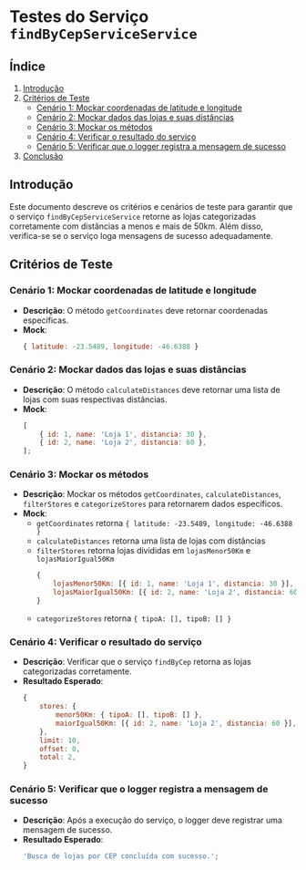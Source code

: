 # Testes do Serviço `findByCepServiceService`

## Índice

1. [Introdução](#introdução)
2. [Critérios de Teste](#critérios-de-teste)
    - [Cenário 1: Mockar coordenadas de latitude e longitude](#cenário-1-mockar-coordenadas-de-latitude-e-longitude)
    - [Cenário 2: Mockar dados das lojas e suas distâncias](#cenário-2-mockar-dados-das-lojas-e-suas-distâncias)
    - [Cenário 3: Mockar os métodos](#cenário-3-mockar-os-métodos)
    - [Cenário 4: Verificar o resultado do serviço](#cenário-4-verificar-o-resultado-do-serviço)
    - [Cenário 5: Verificar que o logger registra a mensagem de sucesso](#cenário-5-verificar-que-o-logger-registra-a-mensagem-de-sucesso)
3. [Conclusão](#conclusão)

## Introdução

Este documento descreve os critérios e cenários de teste para garantir que o serviço `findByCepServiceService` retorne as lojas categorizadas corretamente com distâncias a menos e mais de 50km. Além disso, verifica-se se o serviço loga mensagens de sucesso adequadamente.

## Critérios de Teste

### Cenário 1: Mockar coordenadas de latitude e longitude

-   **Descrição**: O método `getCoordinates` deve retornar coordenadas específicas.
-   **Mock**:
    ```javascript
    { latitude: -23.5489, longitude: -46.6388 }
    ```

### Cenário 2: Mockar dados das lojas e suas distâncias

-   **Descrição**: O método `calculateDistances` deve retornar uma lista de lojas com suas respectivas distâncias.
-   **Mock**:
    ```javascript
    [
        { id: 1, name: 'Loja 1', distancia: 30 },
        { id: 2, name: 'Loja 2', distancia: 60 },
    ];
    ```

### Cenário 3: Mockar os métodos

-   **Descrição**: Mockar os métodos `getCoordinates`, `calculateDistances`, `filterStores` e `categorizeStores` para retornarem dados específicos.
-   **Mock**:
    -   `getCoordinates` retorna `{ latitude: -23.5489, longitude: -46.6388 }`
    -   `calculateDistances` retorna uma lista de lojas com distâncias
    -   `filterStores` retorna lojas divididas em `lojasMenor50Km` e `lojasMaiorIgual50Km`
        ```javascript
        {
            lojasMenor50Km: [{ id: 1, name: 'Loja 1', distancia: 30 }],
            lojasMaiorIgual50Km: [{ id: 2, name: 'Loja 2', distancia: 60 }],
        }
        ```
    -   `categorizeStores` retorna `{ tipoA: [], tipoB: [] }`

### Cenário 4: Verificar o resultado do serviço

-   **Descrição**: Verificar que o serviço `findByCep` retorna as lojas categorizadas corretamente.
-   **Resultado Esperado**:
    ```javascript
    {
        stores: {
            menor50Km: { tipoA: [], tipoB: [] },
            maiorIgual50Km: [{ id: 2, name: 'Loja 2', distancia: 60 }],
        },
        limit: 10,
        offset: 0,
        total: 2,
    }
    ```

### Cenário 5: Verificar que o logger registra a mensagem de sucesso

-   **Descrição**: Após a execução do serviço, o logger deve registrar uma mensagem de sucesso.
-   **Resultado Esperado**:
    ```javascript
    'Busca de lojas por CEP concluída com sucesso.';
    ```
